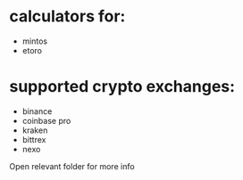 # calculators for:
- mintos
- etoro

# supported crypto exchanges:
- binance
- coinbase pro
- kraken
- bittrex
- nexo

Open relevant folder for more info